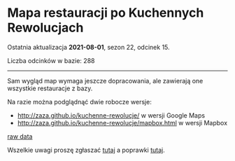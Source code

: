 # Mapa restauracji po Kuchennych Rewolucjach

Ostatnia aktualizacja **2021-08-01**, sezon 22, odcinek 15.

Liczba odcinków w bazie: 288

---

Sam wygląd map wymaga jeszcze dopracowania, ale zawierają one wszystkie restauracje z bazy. 

Na razie można podglądnąć dwie robocze wersje:
* http://zaza.github.io/kuchenne-rewolucje/ w wersji Google Maps
* http://zaza.github.io/kuchenne-rewolucje/mapbox.html w wersji Mapbox

[raw data](https://github.com/zaza/kuchenne-rewolucje/blob/gh-pages/data.geojson)

Wszelkie uwagi proszę zgłaszać [tutaj](https://github.com/zaza/kuchenne-rewolucje/issues) a poprawki [tutaj](https://github.com/zaza/kuchenne-rewolucje/pulls).
